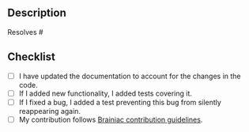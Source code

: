 ## Description

<!-- Describe your changes here -->

Resolves #<!-- issue id -->

## Checklist
<!--
  Any non-WIP PR should have all the checkmarks set.
  If a checkmark is not applicable to your PR, mark it as done
-->
- [ ] I have updated the documentation to account for the changes in the code.
- [ ] If I added new functionality, I added tests covering it.
- [ ] If I fixed a bug, I added a test preventing this bug from silently reappearing again.
- [ ] My contribution follows [Brainiac contribution guidelines](docs/CONTRIBUTING.md).
